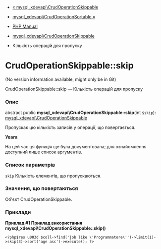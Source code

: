 - [«
mysql_xdevapi\CrudOperationSkippable](class.mysql-xdevapi-crudoperationskippable.md)
- [mysql_xdevapi\CrudOperationSortable
»](class.mysql-xdevapi-crudoperationsortable.md)

- [PHP Manual](index.md)
- [mysql_xdevapi\CrudOperationSkippable](class.mysql-xdevapi-crudoperationskippable.md)
- Кількість операцій для пропуску

# CrudOperationSkippable::skip

(No version information available, might only be in Git)

CrudOperationSkippable::skip — Кількість операцій для пропуску

### Опис

abstract public **mysql_xdevapi\CrudOperationSkippable::skip**(int
`$skip`):
[mysql_xdevapi\CrudOperationSkippable](class.mysql-xdevapi-crudoperationskippable.md)

Пропускає цю кількість записів у операції, що повертається.

**Увага**

На цей час ця функція ще була документована; для
ознайомлення доступний лише список аргументів.

### Список параметрів

`skip`
Кількість елементів, що пропускаються.

### Значення, що повертаються

Об'єкт CrudOperationSkippable.

### Приклади

**Приклад #1 Приклад використання
**mysql_xdevapi\CrudOperationSkippable::skip()****

` <?php$res u003d $coll->find('job like \'Programmatore\'')->limit(1)->skip(3)->sort('age asc')->execute(); ?> `
